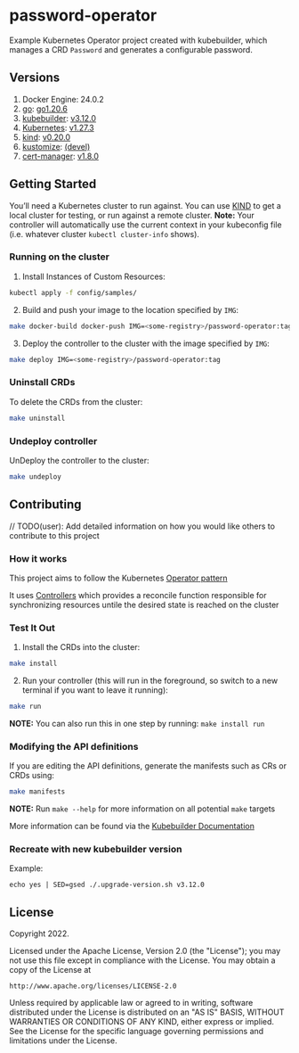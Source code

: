 # password-operator
Example Kubernetes Operator project created with kubebuilder, which manages a CRD `Password` and generates a configurable password.

## Versions
1. Docker Engine: 24.0.2
1. [go](https://github.com/golang/go): [go1.20.6](https://github.com/golang/go/releases/go1.20.6)
1. [kubebuilder](https://github.com/kubernetes-sigs/kubebuilder): [v3.12.0](https://github.com/kubernetes-sigs/kubebuilder/releases/v3.12.0)
1. [Kubernetes](https://github.com/kubernetes/kubernetes): [v1.27.3](https://github.com/kubernetes/kubernetes/releases/tag/v1.27.3)
1. [kind](https://github.com/kubernetes-sigs/kind): [v0.20.0](https://github.com/kubernetes-sigs/kind/releases/tag/v0.20.0)
1. [kustomize](https://github.com/kubernetes-sigs/kustomize): [(devel)](https://github.com/kubernetes-sigs/kustomize/releases/tag/kustomize%2F(devel))
1. [cert-manager](https://github.com/cert-manager/cert-manager): [v1.8.0](https://github.com/cert-manager/cert-manager/releases/tag/v1.8.0)

## Getting Started
You’ll need a Kubernetes cluster to run against. You can use [KIND](https://sigs.k8s.io/kind) to get a local cluster for testing, or run against a remote cluster.
**Note:** Your controller will automatically use the current context in your kubeconfig file (i.e. whatever cluster `kubectl cluster-info` shows).

### Running on the cluster
1. Install Instances of Custom Resources:

```sh
kubectl apply -f config/samples/
```

2. Build and push your image to the location specified by `IMG`:

```sh
make docker-build docker-push IMG=<some-registry>/password-operator:tag
```

3. Deploy the controller to the cluster with the image specified by `IMG`:

```sh
make deploy IMG=<some-registry>/password-operator:tag
```

### Uninstall CRDs
To delete the CRDs from the cluster:

```sh
make uninstall
```

### Undeploy controller
UnDeploy the controller to the cluster:

```sh
make undeploy
```

## Contributing
// TODO(user): Add detailed information on how you would like others to contribute to this project

### How it works
This project aims to follow the Kubernetes [Operator pattern](https://kubernetes.io/docs/concepts/extend-kubernetes/operator/)

It uses [Controllers](https://kubernetes.io/docs/concepts/architecture/controller/)
which provides a reconcile function responsible for synchronizing resources untile the desired state is reached on the cluster

### Test It Out
1. Install the CRDs into the cluster:

```sh
make install
```

2. Run your controller (this will run in the foreground, so switch to a new terminal if you want to leave it running):

```sh
make run
```

**NOTE:** You can also run this in one step by running: `make install run`

### Modifying the API definitions
If you are editing the API definitions, generate the manifests such as CRs or CRDs using:

```sh
make manifests
```

**NOTE:** Run `make --help` for more information on all potential `make` targets

More information can be found via the [Kubebuilder Documentation](https://book.kubebuilder.io/introduction.html)

### Recreate with new kubebuilder version

Example:

```
echo yes | SED=gsed ./.upgrade-version.sh v3.12.0
```

## License

Copyright 2022.

Licensed under the Apache License, Version 2.0 (the "License");
you may not use this file except in compliance with the License.
You may obtain a copy of the License at

    http://www.apache.org/licenses/LICENSE-2.0

Unless required by applicable law or agreed to in writing, software
distributed under the License is distributed on an "AS IS" BASIS,
WITHOUT WARRANTIES OR CONDITIONS OF ANY KIND, either express or implied.
See the License for the specific language governing permissions and
limitations under the License.
